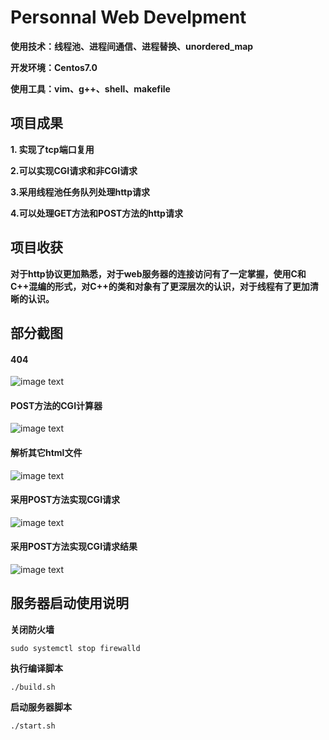 # Personnal Web Develpment
**使用技术：线程池、进程间通信、进程替换、unordered_map**

**开发环境：Centos7.0**

**使用工具：vim、g++、shell、makefile**
## 项目成果
**1. 实现了tcp端口复用**

**2.可以实现CGI请求和非CGI请求**

**3.采用线程池任务队列处理http请求**

**4.可以处理GET方法和POST方法的http请求**
## 项目收获
**对于http协议更加熟悉，对于web服务器的连接访问有了一定掌握，使用C和C++混编的形式，对C++的类和对象有了更深层次的认识，对于线程有了更加清晰的认识。**

## 部分截图
#### 404
![image text](https://github.com/xiaoweixiao/Per-Web-devel/blob/master/picture/404.png)
#### POST方法的CGI计算器
![image text](https://github.com/xiaoweixiao/Per-Web-devel/blob/master/picture/POST.png)
#### 解析其它html文件
![image text](https://github.com/xiaoweixiao/Per-Web-devel/blob/master/picture/html.png)
#### 采用POST方法实现CGI请求
![image text](https://github.com/xiaoweixiao/Per-Web-devel/blob/master/picture/post_cal.png)
#### 采用POST方法实现CGI请求结果
![image text](https://github.com/xiaoweixiao/Per-Web-devel/blob/master/picture/post_cal2.png)

## 服务器启动使用说明
**关闭防火墙**
```
sudo systemctl stop firewalld
```
**执行编译脚本**
```
./build.sh
```
**启动服务器脚本**
```
./start.sh
```
